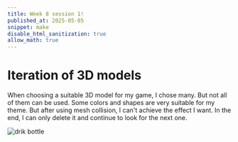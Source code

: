```yaml
---
title: Week 8 session 1!
published_at: 2025-05-05
snippet: make
disable_html_sanitization: true
allow_math: true
---
```


# Iteration of 3D models
When choosing a suitable 3D model for my game, I chose many. But not all of them can be used. Some colors and shapes are very suitable for my theme. But after using mesh collision, I can't achieve the effect I want. In the end, I can only delete it and continue to look for the next one.

![drik bottle](Week7-9/end.png)